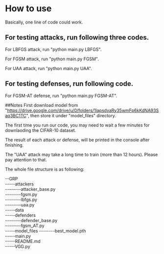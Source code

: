 # How to use
Basically, one line of code could work.



## For testing attacks, run following three codes.
For LBFGS attack, run "python main.py LBFGS".
  
For FGSM attack, run "python main.py FGSM".
 
For UAA attack, run "python main.py UAA".

## For testing defenses, run following code.
For FGSM-AT defense, run "python main.py FGSM-AT".


##Notes
First download model from "https://drive.google.com/drive/u/0/folders/1lapsdyaRy35wmFp6kKdNA93Saq3BC1TC", then store it under "model_files" directory.

The first time you run our code, you may need to wait a few minutes for downlaoding the CIFAR-10 dataset.

The result of each attack or defense, will be printed in the console after finishing.

The "UAA" attack may take a long time to train (more than 12 hours). Please pay attention to that.

The whole file structure is as following:

--GRP  
-----attackers  
--------attacker_base.py  
--------fgsm.py  
--------lbfgs.py  
--------uaa.py  
-----data  
-----defenders  
--------defender_base.py  
--------fgsm_AT.py  
-----model_files
--------best_model.pth  
-----main.py  
-----README.md  
-----VGG.py
